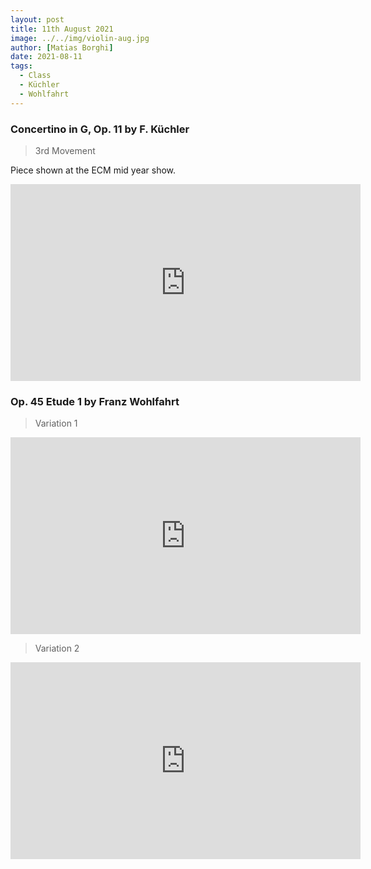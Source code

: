 ```yaml
---
layout: post
title: 11th August 2021
image: ../../img/violin-aug.jpg
author: [Matias Borghi]
date: 2021-08-11
tags:
  - Class
  - Küchler
  - Wohlfahrt
---
```


### Concertino in G, Op. 11 by F. Küchler

> 3rd Movement

Piece shown at the ECM mid year show.

<iframe width="560" height="315" src="https://www.youtube.com/embed/JllimNbpUd0" title="YouTube video player" frameborder="0" allow="accelerometer; autoplay; clipboard-write; encrypted-media; gyroscope; picture-in-picture" allowfullscreen></iframe>

### Op. 45 Etude 1 by Franz Wohlfahrt

> Variation 1

<iframe width="560" height="315" src="https://www.youtube.com/embed/GM4zWc4CEEQ" title="YouTube video player" frameborder="0" allow="accelerometer; autoplay; clipboard-write; encrypted-media; gyroscope; picture-in-picture" allowfullscreen></iframe>

> Variation 2

<iframe width="560" height="315" src="https://www.youtube.com/embed/TkHPsvBo9Hw" title="YouTube video player" frameborder="0" allow="accelerometer; autoplay; clipboard-write; encrypted-media; gyroscope; picture-in-picture" allowfullscreen></iframe>